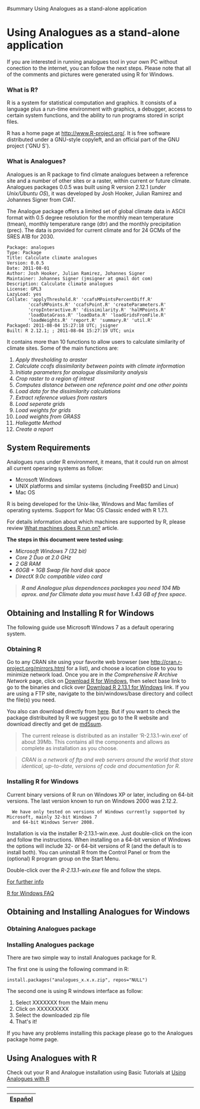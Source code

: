 ﻿#summary Using Analogues as a stand-alone application

# Using Analogues as a stand-alone application #

If you are interested in running analogues tool in your own PC without conection to the internet, you can follow the next steps.
Please note that all of the comments and pictures were generated using R for Windows.

### What is R? ###

R is a system for statistical computation and graphics. It consists of a language plus a run-time environment with graphics, a debugger,
access to certain system functions, and the ability to run programs stored in script files.

R has a home page at http://www.R-project.org/. It is free software distributed under a GNU-style copyleft,
and an official part of the GNU project ('GNU S').

### What is Analogues? ###

Analogues is an R package to find climate analogues between a reference site and a number of other sites or a raster, within current or future climate.
Analogues packages 0.0.5 was built using R version 2.12.1 (_under Unix/Ubuntu OS_), it was developed by Josh Hooker, Julian Ramirez and Johannes Signer from CIAT.

The Analogue package offers a limited set of global climate data in ASCII format with 0.5 degree resolution
for the monthly mean temperature (tmean), monthly temperature range (dtr) and the monthly precipitation (prec).
The data is provided for current climate and for 24 GCMs of the SRES A1B for 2030.

```
Package: analogues
Type: Package
Title: Calculate climate analogues
Version: 0.0.5
Date: 2011-08-01
Author: Josh Hooker, Julian Ramirez, Johannes Signer
Maintainer: Johannes Signer (jmsigner at gmail dot com)
Description: Calculate climate analogues
License: GPL3
LazyLoad: yes
Collate: 'applyThreshold.R' 'ccafsMPointsPercentDiff.R'
        'ccafsMPoints.R' 'ccafsPoint.R' 'createParameters.R'
        'cropInteractive.R' 'dissimilarity.R' 'halMPoints.R'
        'loadDataGrass.R' 'loadData.R' 'loadGridsFromFile.R'
        'loadWeights.R' 'report.R' 'summary.R' 'util.R'
Packaged: 2011-08-04 15:27:18 UTC; jsigner
Built: R 2.12.1; ; 2011-08-04 15:27:19 UTC; unix
```


It contains more than 10 functions to allow users to calculate similarity of climate sites. Some of the main functions are:

  1. _Apply thresholding to araster_
  1. _Calculate ccafs dissimilarity between points with climate information_
  1. _Initiate parameters for analogue dissimilarity analysis_
  1. _Crop raster to a region of intrest_
  1. _Computes distance between one reference point and one other points_
  1. _Load data for the dissimilarity calculations_
  1. _Extract reference values from rasters_
  1. _Load seperate grids_
  1. _Load weights for grids_
  1. _Load weights from GRASS_
  1. _Hallegatte Method_
  1. _Create a report_


## System Requirements ##

Analogues runs under R environment, it means, that it could run on almost all current operaring systems as follow:

  * Mcrosoft Windows
  * UNIX platforms and similar systems (including FreeBSD and Linux)
  * Mac OS

R is being developed for the Unix-like, Windows and Mac families of operating systems. Support for Mac OS Classic ended with R 1.7.1.

For details information about which machines are supported by R, please review
[What machines does R run on?](http://cran.r-project.org/doc/FAQ/R-FAQ.html#What-machines-does-R-run-on_003f) article.


**The steps in this document were tested using:**
  * _Microsoft Windows 7 (32 bit)_
  * _Core 2 Duo at 2.0 GHz_
  * _2 GB RAM_
  * _60GB + 1GB Swap file hard disk space_
  * _DirectX 9.0c compatible video card_

> _**R and Analogue plus dependences packages you need 104 Mb aprox. and for Climate data you must have 1.43 GB of free space.**_


## Obtaining and Installing R for Windows ##

The following guide use Microsoft Windows 7 as a default operaring system.

### Obtaining R ###

Go to any CRAN site using your favorite web browser (see http://cran.r-project.org/mirrors.html for a list), and choose a location close to you to minimize network load.
Once you are in _the Comprehensive R Archive Network_ page, click on [Download R for Windows](http://cran.icesi.edu.co/CRAN/bin/windows/), then select base link
to go to the binaries and click over [Download R 2.13.1 for Windows](http://cran.icesi.edu.co/CRAN/bin/windows/base/R-2.13.1-win.exe) link.
If you are using a FTP site, navigate to the bin/windows/base directory and collect the file(s) you need.

You also can download directly from [here](http://cran.icesi.edu.co/CRAN/bin/windows/base/R-2.13.1-win.exe). But if you want to check the package distribuited by R we suggest you go to the R website and
download directly and get de [md5sum](http://en.wikipedia.org/wiki/Md5sum).

> The current release is distributed as an installer ‘R-2.13.1-win.exe’ of about 39Mb. This contains all the components and allows as complete as installation as you choose.


> _CRAN is a network of ftp and web servers around the world that store identical, up-to-date, versions of code and documentation for R._


### Installing R for Windows ###

Current binary versions of R run on Windows XP or later, including on 64-bit versions. The last version known to run on Windows 2000 was 2.12.2.

```
  We have only tested on versions of Windows currently supported by Microsoft, mainly 32-bit Windows 7 
  and 64-bit Windows Server 2008.
```

Installation is via the installer R-2.13.1-win.exe. Just double-click on the icon and follow the instructions.
When installing on a 64-bit version of Windows the options will include 32- or 64-bit versions of R (and the default is to install both).
You can uninstall R from the Control Panel or from the (optional) R program group on the Start Menu.


Double-click over the _R-2.13.1-win.exe_ file and follow the steps.


[For further info](http://cran.icesi.edu.co/CRAN/bin/windows/base/README.R-2.13.1)

[R for Windows FAQ](http://cran.r-project.org/bin/windows/base/rw-FAQ.html)


## Obtaining and Installing Analogues for Windows ##

### Obtaining Analogues package ###



### Installing Analogues package ###

There are two simple way to install Analogues package for R.

The first one is using the following command in R:

```
install.packages("analogues_x.x.x.zip", repos="NULL")
```

The second one is using R windows interface as follow:

  1. Select XXXXXXX from the Main menu
  1. Click on XXXXXXXXX
  1. Select the downloaded zip file
  1. That's it!

If you have any problems installing this package please go to the Analogues package home page.


## Using Analogues with R ##

Check out your R and Analogue installation using Basic Tutorials at [Using Analogues with R](http://code.google.com/p/webgis-analogues/wiki/UsingAnalogueR)



---

| [Español](http://code.google.com/p/webgis-analogues/wiki/Standalone?wl=es) |
|:----------------------------------------------------------------------------|


